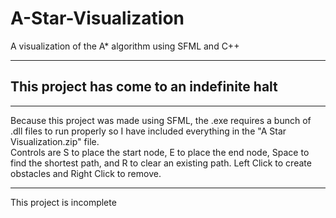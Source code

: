 # A-Star-Visualization
A visualization of the A* algorithm using SFML and C++

---
## This project has come to an indefinite halt

---
Because this project was made using SFML, the .exe requires a bunch of .dll files to run properly so I have included everything in the "A Star Visualization.zip" file.  
Controls are S to place the start node, E to place the end node, Space to find the shortest path, and R to clear an existing path. Left Click to create obstacles and Right Click to remove.

---
This project is incomplete
